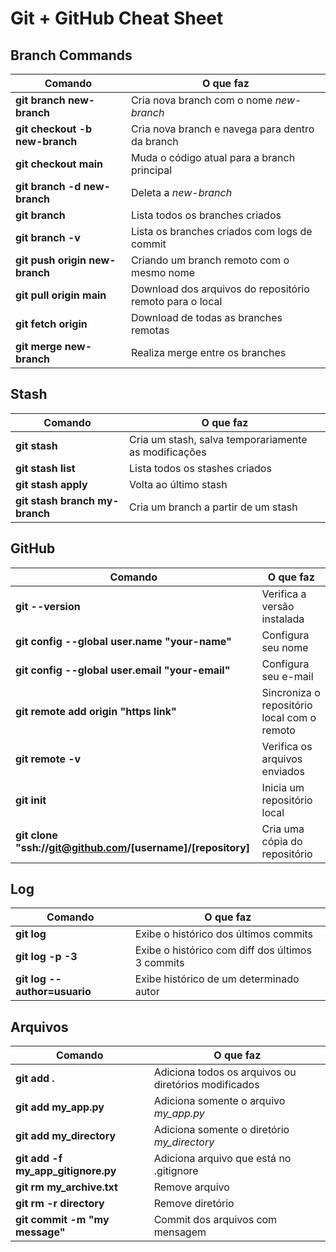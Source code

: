 # Git + GitHub Cheat Sheet

## Branch Commands

| **Comando** | **O que faz** |
| --- | --- | 
| **git branch new-branch** | Cria nova branch com o nome *new-branch* |
| **git checkout -b new-branch** | Cria nova branch e navega para dentro da branch |
| **git checkout main** | Muda o código atual para a branch principal |
| **git branch -d new-branch** | Deleta a *new-branch* |
| **git branch** | Lista todos os branches criados
| **git branch -v** | Lista os branches criados com logs de commit
| **git push origin new-branch** | Criando um branch remoto com o mesmo nome
| **git pull origin main** | Download dos arquivos do repositório remoto para o local
| **git fetch origin** | Download de todas as branches remotas
| **git merge new-branch** | Realiza merge entre os branches

## Stash

| **Comando** | **O que faz** |
| --- | --- | 
| **git stash** | Cria um stash, salva temporariamente as modificações
| **git stash list** | Lista todos os stashes criados
| **git stash apply** | Volta ao último stash
| **git stash branch my-branch** | Cria um branch a partir de um stash

## GitHub

| **Comando** | **O que faz** |
| --- | --- |
| **git --version** | Verifica a versão instalada
| **git config --global user.name "your-name"** | Configura seu nome
| **git config --global user.email "your-email"** | Configura seu e-mail
| **git remote add origin "https link"** | Sincroniza o repositório local com o remoto
| **git remote -v** | Verifica os arquivos enviados
| **git init** | Inicia um repositório local
| **git clone "ssh://git@github.com/[username]/[repository]** | Cria uma cópia do repositório

## Log

| **Comando** | **O que faz** |
| --- | --- |
| **git log** | Exibe o histórico dos últimos commits
| **git log -p -3** | Exibe o histórico com diff dos últimos 3 commits
| **git log --author=usuario** | Exibe histórico de um determinado autor

## Arquivos

| **Comando** | **O que faz** |
| --- | --- |
| **git add .** | Adiciona todos os arquivos ou diretórios modificados
| **git add my_app.py** | Adiciona somente o arquivo *my_app.py*
| **git add my_directory** | Adiciona somente o diretório *my_directory*
| **git add -f my_app_gitignore.py** | Adiciona arquivo que está no .gitignore
| **git rm my_archive.txt** | Remove arquivo
| **git rm -r directory** | Remove diretório
| **git commit -m "my message"** | Commit dos arquivos com mensagem